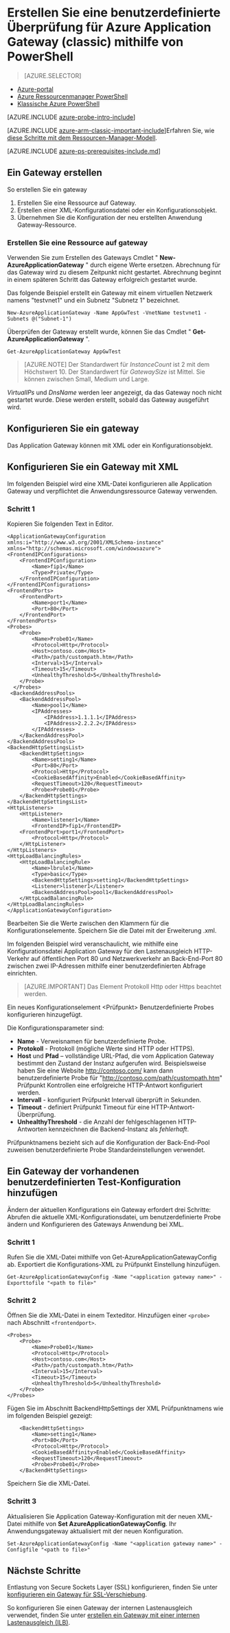 <properties
   pageTitle="Mithilfe eine benutzerdefinierte Abfrage für Application Gateway PowerShell im klassischen Bereitstellungsmodell | Microsoft Azure"
   description="Erstellen Sie benutzerdefinierte Überprüfung für Application Gateway mithilfe von PowerShell im klassischen Bereitstellungsmodell"
   services="application-gateway"
   documentationCenter="na"
   authors="georgewallace"
   manager="carmonm"
   editor=""
   tags="azure-service-management"
/>
<tags  
   ms.service="application-gateway"
   ms.devlang="na"
   ms.topic="article"
   ms.tgt_pltfrm="na"
   ms.workload="infrastructure-services"
   ms.date="10/25/2016"
   ms.author="gwallace" />

# <a name="create-a-custom-probe-for-azure-application-gateway-classic-by-using-powershell"></a>Erstellen Sie eine benutzerdefinierte Überprüfung für Azure Application Gateway (classic) mithilfe von PowerShell

> [AZURE.SELECTOR]
- [Azure-portal](application-gateway-create-probe-portal.md)
- [Azure Ressourcenmanager PowerShell](application-gateway-create-probe-ps.md)
- [Klassische Azure PowerShell](application-gateway-create-probe-classic-ps.md)

[AZURE.INCLUDE [azure-probe-intro-include](../../includes/application-gateway-create-probe-intro-include.md)]

[AZURE.INCLUDE [azure-arm-classic-important-include](../../includes/learn-about-deployment-models-classic-include.md)]Erfahren Sie, wie [diese Schritte mit dem Ressourcen-Manager-Modell](application-gateway-create-probe-ps.md).

[AZURE.INCLUDE [azure-ps-prerequisites-include.md](../../includes/azure-ps-prerequisites-include.md)]

## <a name="create-an-application-gateway"></a>Ein Gateway erstellen

So erstellen Sie ein gateway

1. Erstellen Sie eine Ressource auf Gateway.
2. Erstellen einer XML-Konfigurationsdatei oder ein Konfigurationsobjekt.
3. Übernehmen Sie die Konfiguration der neu erstellten Anwendung Gateway-Ressource.

### <a name="create-an-application-gateway-resource"></a>Erstellen Sie eine Ressource auf gateway

Verwenden Sie zum Erstellen des Gateways Cmdlet " **New-AzureApplicationGateway** " durch eigene Werte ersetzen. Abrechnung für das Gateway wird zu diesem Zeitpunkt nicht gestartet. Abrechnung beginnt in einem späteren Schritt das Gateway erfolgreich gestartet wurde.

Das folgende Beispiel erstellt ein Gateway mit einem virtuellen Netzwerk namens "testvnet1" und ein Subnetz "Subnetz 1" bezeichnet.

    New-AzureApplicationGateway -Name AppGwTest -VnetName testvnet1 -Subnets @("Subnet-1")

Überprüfen der Gateway erstellt wurde, können Sie das Cmdlet " **Get-AzureApplicationGateway** ".

    Get-AzureApplicationGateway AppGwTest

>[AZURE.NOTE]  Der Standardwert für *InstanceCount* ist 2 mit dem Höchstwert 10. Der Standardwert für *GatewaySize* ist Mittel. Sie können zwischen Small, Medium und Large.

 *VirtualIPs* und *DnsName* werden leer angezeigt, da das Gateway noch nicht gestartet wurde. Diese werden erstellt, sobald das Gateway ausgeführt wird.

## <a name="configure-an-application-gateway"></a>Konfigurieren Sie ein gateway

Das Application Gateway können mit XML oder ein Konfigurationsobjekt.

## <a name="configure-an-application-gateway-by-using-xml"></a>Konfigurieren Sie ein Gateway mit XML

Im folgenden Beispiel wird eine XML-Datei konfigurieren alle Application Gateway und verpflichtet die Anwendungsressource Gateway verwenden.  

### <a name="step-1"></a>Schritt 1

Kopieren Sie folgenden Text in Editor.

    <ApplicationGatewayConfiguration xmlns:i="http://www.w3.org/2001/XMLSchema-instance" xmlns="http://schemas.microsoft.com/windowsazure">
    <FrontendIPConfigurations>
        <FrontendIPConfiguration>
            <Name>fip1</Name>
            <Type>Private</Type>
        </FrontendIPConfiguration>
    </FrontendIPConfigurations>    
    <FrontendPorts>
        <FrontendPort>
            <Name>port1</Name>
            <Port>80</Port>
        </FrontendPort>
    </FrontendPorts>
    <Probes>
        <Probe>
            <Name>Probe01</Name>
            <Protocol>Http</Protocol>
            <Host>contoso.com</Host>
            <Path>/path/custompath.htm</Path>
            <Interval>15</Interval>
            <Timeout>15</Timeout>
            <UnhealthyThreshold>5</UnhealthyThreshold>
        </Probe>
      </Probes>
     <BackendAddressPools>
        <BackendAddressPool>
            <Name>pool1</Name>
            <IPAddresses>
                <IPAddress>1.1.1.1</IPAddress>
                <IPAddress>2.2.2.2</IPAddress>
            </IPAddresses>
        </BackendAddressPool>
    </BackendAddressPools>
    <BackendHttpSettingsList>
        <BackendHttpSettings>
            <Name>setting1</Name>
            <Port>80</Port>
            <Protocol>Http</Protocol>
            <CookieBasedAffinity>Enabled</CookieBasedAffinity>
            <RequestTimeout>120</RequestTimeout>
            <Probe>Probe01</Probe>
        </BackendHttpSettings>
    </BackendHttpSettingsList>
    <HttpListeners>
        <HttpListener>
            <Name>listener1</Name>
            <FrontendIP>fip1</FrontendIP>
        <FrontendPort>port1</FrontendPort>
            <Protocol>Http</Protocol>
        </HttpListener>
    </HttpListeners>
    <HttpLoadBalancingRules>
        <HttpLoadBalancingRule>
            <Name>lbrule1</Name>
            <Type>basic</Type>
            <BackendHttpSettings>setting1</BackendHttpSettings>
            <Listener>listener1</Listener>
            <BackendAddressPool>pool1</BackendAddressPool>
        </HttpLoadBalancingRule>
    </HttpLoadBalancingRules>
    </ApplicationGatewayConfiguration>


Bearbeiten Sie die Werte zwischen den Klammern für die Konfigurationselemente. Speichern Sie die Datei mit der Erweiterung .xml.

Im folgenden Beispiel wird veranschaulicht, wie mithilfe eine Konfigurationsdatei Application Gateway für den Lastenausgleich HTTP-Verkehr auf öffentlichen Port 80 und Netzwerkverkehr an Back-End-Port 80 zwischen zwei IP-Adressen mithilfe einer benutzerdefinierten Abfrage einrichten.

>[AZURE.IMPORTANT] Das Element Protokoll Http oder Https beachtet werden.

Ein neues Konfigurationselement \<Prüfpunkt\> Benutzerdefinierte Probes konfigurieren hinzugefügt.

Die Konfigurationsparameter sind:

- **Name** - Verweisnamen für benutzerdefinierte Probe.
- **Protokoll** - Protokoll (mögliche Werte sind HTTP oder HTTPS).
- **Host** und **Pfad** – vollständige URL-Pfad, die vom Application Gateway bestimmt den Zustand der Instanz aufgerufen wird. Beispielsweise haben Sie eine Website http://contoso.com/ kann dann benutzerdefinierte Probe für "http://contoso.com/path/custompath.htm" Prüfpunkt Kontrollen eine erfolgreiche HTTP-Antwort konfiguriert werden.
- **Intervall** - konfiguriert Prüfpunkt Intervall überprüft in Sekunden.
- **Timeout** - definiert Prüfpunkt Timeout für eine HTTP-Antwort-Überprüfung.
- **UnhealthyThreshold** - die Anzahl der fehlgeschlagenen HTTP-Antworten kennzeichnen die Backend-Instanz als *fehlerhaft*.

Prüfpunktnamens bezieht sich auf die <BackendHttpSettings> Konfiguration der Back-End-Pool zuweisen benutzerdefinierte Probe Standardeinstellungen verwendet.

## <a name="add-a-custom-probe-configuration-to-an-existing-application-gateway"></a>Ein Gateway der vorhandenen benutzerdefinierten Test-Konfiguration hinzufügen

Ändern der aktuellen Konfigurations ein Gateway erfordert drei Schritte: Abrufen die aktuelle XML-Konfigurationsdatei, um benutzerdefinierte Probe ändern und Konfigurieren des Gateways Anwendung bei XML.

### <a name="step-1"></a>Schritt 1

Rufen Sie die XML-Datei mithilfe von Get-AzureApplicationGatewayConfig ab. Exportiert die Konfigurations-XML zu Prüfpunkt Einstellung hinzufügen.

    Get-AzureApplicationGatewayConfig -Name "<application gateway name>" -Exporttofile "<path to file>"


### <a name="step-2"></a>Schritt 2

Öffnen Sie die XML-Datei in einem Texteditor. Hinzufügen einer `<probe>` nach Abschnitt `<frontendport>`.

    <Probes>
        <Probe>
            <Name>Probe01</Name>
            <Protocol>Http</Protocol>
            <Host>contoso.com</Host>
            <Path>/path/custompath.htm</Path>
            <Interval>15</Interval>
            <Timeout>15</Timeout>
            <UnhealthyThreshold>5</UnhealthyThreshold>
        </Probe>
    </Probes>

Fügen Sie im Abschnitt BackendHttpSettings der XML Prüfpunktnamens wie im folgenden Beispiel gezeigt:

        <BackendHttpSettings>
            <Name>setting1</Name>
            <Port>80</Port>
            <Protocol>Http</Protocol>
            <CookieBasedAffinity>Enabled</CookieBasedAffinity>
            <RequestTimeout>120</RequestTimeout>
            <Probe>Probe01</Probe>
        </BackendHttpSettings>

Speichern Sie die XML-Datei.

### <a name="step-3"></a>Schritt 3

Aktualisieren Sie Application Gateway-Konfiguration mit der neuen XML-Datei mithilfe von **Set AzureApplicationGatewayConfig**. Ihr Anwendungsgateway aktualisiert mit der neuen Konfiguration.

    Set-AzureApplicationGatewayConfig -Name "<application gateway name>" -Configfile "<path to file>"


## <a name="next-steps"></a>Nächste Schritte

Entlastung von Secure Sockets Layer (SSL) konfigurieren, finden Sie unter [konfigurieren ein Gateway für SSL-Verschiebung](application-gateway-ssl.md).

So konfigurieren Sie einen Gateway der internen Lastenausgleich verwendet, finden Sie unter [erstellen ein Gateway mit einer internen Lastenausgleich (ILB)](application-gateway-ilb.md).
